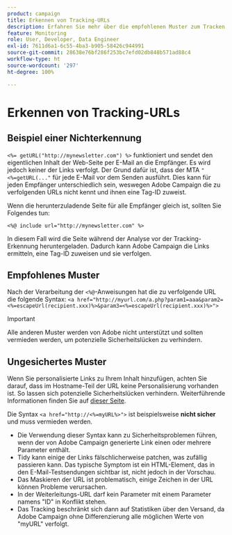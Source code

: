 ```yaml
---
product: campaign
title: Erkennen von Tracking-URLs
description: Erfahren Sie mehr über die empfohlenen Muster zum Tracken von URLs.
feature: Monitoring
role: User, Developer, Data Engineer
exl-id: 7611d6a1-6c55-4ba3-b905-58426c944991
source-git-commit: 28638e76bf286f253bc7efd02db848b571ad88c4
workflow-type: ht
source-wordcount: '297'
ht-degree: 100%

---
```


# Erkennen von Tracking-URLs

## Beispiel einer Nichterkennung

`<%= getURL("http://mynewsletter.com") %>` funktioniert und sendet den eigentlichen Inhalt der Web-Seite per E-Mail an die Empfänger. Es wird jedoch keiner der Links verfolgt. Der Grund dafür ist, dass der MTA `"<%=getURL(..."` für jede E-Mail vor dem Senden ausführt. Dies kann für jeden Empfänger unterschiedlich sein, weswegen Adobe Campaign die zu verfolgenden URLs nicht kennt und ihnen eine Tag-ID zuweist.

Wenn die herunterzuladende Seite für alle Empfänger gleich ist, sollten Sie Folgendes tun:

`<%@ include url="http://mynewsletter.com" %>`

In diesem Fall wird die Seite während der Analyse vor der Tracking-Erkennung heruntergeladen. Dadurch kann Adobe Campaign die Links ermitteln, eine Tag-ID zuweisen und sie verfolgen.

## Empfohlenes Muster

Nach der Verarbeitung der `<%@`-Anweisungen hat die zu verfolgende URL die folgende Syntax: `<a href="http://myurl.com/a.php?param1=aaa&param2=<%=escapeUrl(recipient.xxx)%>&param3=<%=escapeUrl(recipient.xxx)%>">`

>[!IMPORTANT]
>
>Alle anderen Muster werden von Adobe nicht unterstützt und sollten vermieden werden, um potenzielle Sicherheitslücken zu verhindern.

## Ungesichertes Muster

Wenn Sie personalisierte Links zu Ihrem Inhalt hinzufügen, achten Sie darauf, dass im Hostname-Teil der URL keine Personalisierung vorhanden ist. So lassen sich potenzielle Sicherheitslücken verhindern. Weiterführende Informationen finden Sie auf [dieser Seite](../../installation/using/privacy.md#url-personalization).

Die Syntax `<a href="http://<%=myURL%>">` ist beispielsweise **nicht sicher** und muss vermieden werden.

* Die Verwendung dieser Syntax kann zu Sicherheitsproblemen führen, wenn der von Adobe Campaign generierte Link einen oder mehrere Parameter enthält.
* Tidy kann einige der Links fälschlicherweise patchen, was zufällig passieren kann. Das typische Symptom ist ein HTML-Element, das in den E-Mail-Testsendungen sichtbar ist, nicht jedoch in der Vorschau.
* Das Maskieren der URL ist problematisch, einige Zeichen in der URL können Probleme verursachen.
* In der Weiterleitungs-URL darf kein Parameter mit einem Parameter namens &quot;ID&quot; in Konflikt stehen.
* Das Tracking beschränkt sich dann auf Statistiken über den Versand, da Adobe Campaign ohne Differenzierung alle möglichen Werte von &quot;myURL&quot; verfolgt.
